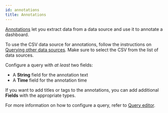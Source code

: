 ```yaml
---
id: annotations
title: Annotations
---
```


[Annotations](https://grafana.com/docs/grafana/latest/dashboards/annotations) let you extract data from a data source and use it to annotate a dashboard.

To use the CSV data source for annotations, follow the instructions on [Querying other data sources](https://grafana.com/docs/grafana/latest/dashboards/annotations/#querying-other-data-sources). Make sure to select the CSV from the list of data sources.

Configure a query with _at least_ two fields:

- A **String** field for the annotation text
- A **Time** field for the annotation time

If you want to add titles or tags to the annotations, you can add additional **Fields** with the appropriate types.

For more information on how to configure a query, refer to [Query editor](query-editor.md).
